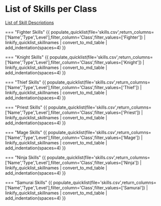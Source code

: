 # List of Skills per Class

[List of Skill Descriptions](./skills-and-spells.md)

=== "Fighter Skills"
    {{ populate_quicklist(file='skills.csv',return_columns=['Name','Type','Level'],filter_column='Class',filter_values=['Fighter']) | linkify_quicklist_skillnames | convert_to_md_table | add_indentation(spaces=4) }}

=== "Knight Skills"
    {{ populate_quicklist(file='skills.csv',return_columns=['Name','Type','Level'],filter_column='Class',filter_values=['Knight']) | linkify_quicklist_skillnames | convert_to_md_table | add_indentation(spaces=4) }}

=== "Thief Skills"
    {{ populate_quicklist(file='skills.csv',return_columns=['Name','Type','Level'],filter_column='Class',filter_values=['Thief']) | linkify_quicklist_skillnames | convert_to_md_table | add_indentation(spaces=4) }}

=== "Priest Skills"
    {{ populate_quicklist(file='skills.csv',return_columns=['Name','Type','Level'],filter_column='Class',filter_values=['Priest']) | linkify_quicklist_skillnames | convert_to_md_table | add_indentation(spaces=4) }}

=== "Mage Skills"
    {{ populate_quicklist(file='skills.csv',return_columns=['Name','Type','Level'],filter_column='Class',filter_values=['Mage']) | linkify_quicklist_skillnames | convert_to_md_table | add_indentation(spaces=4) }}

=== "Ninja Skills"
    {{ populate_quicklist(file='skills.csv',return_columns=['Name','Type','Level'],filter_column='Class',filter_values=['Ninja']) | linkify_quicklist_skillnames | convert_to_md_table | add_indentation(spaces=4) }}

=== "Samurai Skills"
    {{ populate_quicklist(file='skills.csv',return_columns=['Name','Type','Level'],filter_column='Class',filter_values=['Samurai']) | linkify_quicklist_skillnames | convert_to_md_table | add_indentation(spaces=4) }}

